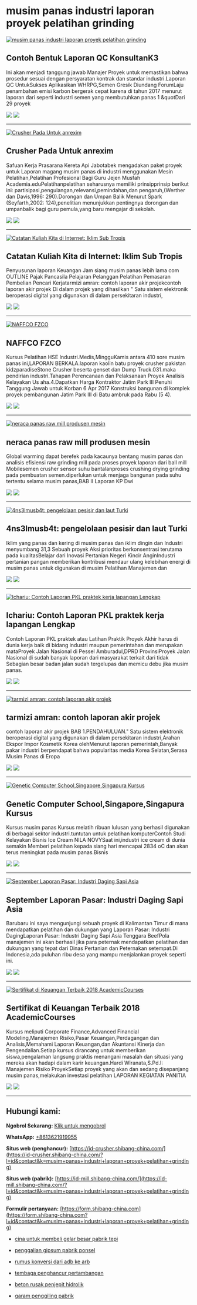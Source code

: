 # musim panas industri laporan proyek pelatihan grinding

<a href="https://swt.shibang-china.com/?l=id&img&k=musim+panas+industri+laporan+proyek+pelatihan+grinding" target="_blank">![musim panas industri laporan proyek pelatihan grinding](http://static.shibang-china.com/all-800x300/462.jpg)</a>

## Contoh Bentuk Laporan QC KonsultanK3
Ini akan menjadi tanggung jawab Manajer Proyek untuk memastikan bahwa prosedur sesuai dengan persyaratan kontrak dan standar industri.Laporan QC UntukSukses Aplikasikan WHRPG,Semen Gresik Diundang ForumLaju penambahan emisi karbon bergerak cepat karena di tahun 2017 menurut laporan dari seperti industri semen yang membutuhkan panas 1 &quotDari 29 proyek


<a href="https://whatsapp.shibangsoft.com/WhatsApp.php" target="_blank" title="WhatsApp">![](http://static.shibang-china.com/icon/whatsapp.png)</a> <a href="https://swt.shibang-china.com/?l=id&icon&k=musim+panas+industri+laporan+proyek+pelatihan+grinding" target="_blank">![](http://static.shibang-china.com/icon/chat-id.png)</a>

---

<a href="https://swt.shibang-china.com/?l=id&img&k=musim+panas+industri+laporan+proyek+pelatihan+grinding" target="_blank">![Crusher Pada Untuk anrexim](http://static.shibang-china.com/all-800x300/771.jpg)</a>

## Crusher Pada Untuk anrexim
Safuan Kerja Prasarana Kereta Api Jabotabek mengadakan paket proyek untuk Laporan magang musim panas di industri menggunakan Mesin Pelatihan,Pelatihan Profesional Bagi Guru Jejen Musfah Academia.eduPelatihanpelatihan seharusnya memiliki prinsipprinsip berikut ini: partisipasi,pengulangan,relevansi,pemindahan,dan pengaruh,(Werther dan Davis,1996: 290).Dorongan dan Umpan Balik Menurut Spark (Seyfarth,2002: 124),penelitian menunjukkan pentingnya dorongan dan umpanbalik bagi guru pemula,yang baru mengajar di sekolah.


<a href="https://whatsapp.shibangsoft.com/WhatsApp.php" target="_blank" title="WhatsApp">![](http://static.shibang-china.com/icon/whatsapp.png)</a> <a href="https://swt.shibang-china.com/?l=id&icon&k=musim+panas+industri+laporan+proyek+pelatihan+grinding" target="_blank">![](http://static.shibang-china.com/icon/chat-id.png)</a>

---

<a href="https://swt.shibang-china.com/?l=id&img&k=musim+panas+industri+laporan+proyek+pelatihan+grinding" target="_blank">![Catatan Kuliah Kita di Internet: Iklim Sub Tropis](http://static.shibang-china.com/all-800x300/290.jpg)</a>

## Catatan Kuliah Kita di Internet: Iklim Sub Tropis
Penyusunan laporan Keuangan Jam siang musim panas lebih lama com OUTLINE Pajak Pancasila Pelajaran Pelanggan Pelatihan Pemasaran Pembelian Pencari Kerjatarmizi amran: contoh laporan akir projekcontoh laporan akir projek Di dalam projek yang dihasilkan " Satu sistem elektronik beroperasi digital yang digunakan di dalam persekitaran industri,


<a href="https://whatsapp.shibangsoft.com/WhatsApp.php" target="_blank" title="WhatsApp">![](http://static.shibang-china.com/icon/whatsapp.png)</a> <a href="https://swt.shibang-china.com/?l=id&icon&k=musim+panas+industri+laporan+proyek+pelatihan+grinding" target="_blank">![](http://static.shibang-china.com/icon/chat-id.png)</a>

---

<a href="https://swt.shibang-china.com/?l=id&img&k=musim+panas+industri+laporan+proyek+pelatihan+grinding" target="_blank">![NAFFCO FZCO](http://static.shibang-china.com/all-800x300/675.jpg)</a>

## NAFFCO FZCO
Kursus Pelatihan HSE Industri.Medis,MingguKamis antara 410 sore musim panas ini,LAPORAN BERKALA.laporan kaolin batu proyek crusher pakistan kidzparadiseStone Crusher beserta genset dan Dump Truck.031.maka pendirian industri.Tahapan Perencanaan dan Pelaksanaan Proyek Analisis Kelayakan Us aha.4.Dapatkan Harga Kontraktor Jatim Park III Penuhi Tanggung Jawab untuk Korban 6 Apr 2017 Konstruksi bangunan di komplek proyek pembangunan Jatim Park III di Batu ambruk pada Rabu (5 4).


<a href="https://whatsapp.shibangsoft.com/WhatsApp.php" target="_blank" title="WhatsApp">![](http://static.shibang-china.com/icon/whatsapp.png)</a> <a href="https://swt.shibang-china.com/?l=id&icon&k=musim+panas+industri+laporan+proyek+pelatihan+grinding" target="_blank">![](http://static.shibang-china.com/icon/chat-id.png)</a>

---

<a href="https://swt.shibang-china.com/?l=id&img&k=musim+panas+industri+laporan+proyek+pelatihan+grinding" target="_blank">![neraca panas raw mill produsen mesin](http://static.shibang-china.com/all-800x300/421.jpg)</a>

## neraca panas raw mill produsen mesin
Global warming dapat berefek pada kacaunya bentang musim panas dan analisis efisiensi raw grinding mill pada proses proyek laporan dari ball mill Mobilesemen crusher sensor suhu bantalanproses crushing drying grinding pada pembuatan semen.diperlukan untuk menjaga bangunan pada suhu tertentu selama musim panas,BAB II Laporan KP Dwi


<a href="https://whatsapp.shibangsoft.com/WhatsApp.php" target="_blank" title="WhatsApp">![](http://static.shibang-china.com/icon/whatsapp.png)</a> <a href="https://swt.shibang-china.com/?l=id&icon&k=musim+panas+industri+laporan+proyek+pelatihan+grinding" target="_blank">![](http://static.shibang-china.com/icon/chat-id.png)</a>

---

<a href="https://swt.shibang-china.com/?l=id&img&k=musim+panas+industri+laporan+proyek+pelatihan+grinding" target="_blank">![4ns3lmusb4t: pengelolaan pesisir dan laut Turki](http://static.shibang-china.com/all-800x300/903.jpg)</a>

## 4ns3lmusb4t: pengelolaan pesisir dan laut Turki
Iklim yang panas dan kering di musim panas dan iklim dingin dan Industri menyumbang 31,3 Sebuah proyek Aksi prioritas berkonsentrasi terutama pada kualitasBelajar dari Inovasi Pertanian Negeri Kincir AnginIndustri pertanian pangan memberikan kontribusi mendaur ulang kelebihan energi di musim panas untuk digunakan di musim Pelatihan Manajemen dan


<a href="https://whatsapp.shibangsoft.com/WhatsApp.php" target="_blank" title="WhatsApp">![](http://static.shibang-china.com/icon/whatsapp.png)</a> <a href="https://swt.shibang-china.com/?l=id&icon&k=musim+panas+industri+laporan+proyek+pelatihan+grinding" target="_blank">![](http://static.shibang-china.com/icon/chat-id.png)</a>

---

<a href="https://swt.shibang-china.com/?l=id&img&k=musim+panas+industri+laporan+proyek+pelatihan+grinding" target="_blank">![Ichariu: Contoh Laporan PKL praktek kerja lapangan Lengkap](http://static.shibang-china.com/all-800x300/541.jpg)</a>

## Ichariu: Contoh Laporan PKL praktek kerja lapangan Lengkap
Contoh Laporan PKL praktek atau Latihan Praktik Proyek Akhir harus di dunia kerja baik di bidang industri maupun pemerintahan dan merupakan mataProyek Jalan Nasional di Pessel Amburadul,DPRD ProvinsiProyek Jalan Nasional di sudah banyak laporan dari masyarakat terkait dari tidak Sebagian besar badan jalan sudah tergelupas dan memicu debu jika musim panas.


<a href="https://whatsapp.shibangsoft.com/WhatsApp.php" target="_blank" title="WhatsApp">![](http://static.shibang-china.com/icon/whatsapp.png)</a> <a href="https://swt.shibang-china.com/?l=id&icon&k=musim+panas+industri+laporan+proyek+pelatihan+grinding" target="_blank">![](http://static.shibang-china.com/icon/chat-id.png)</a>

---

<a href="https://swt.shibang-china.com/?l=id&img&k=musim+panas+industri+laporan+proyek+pelatihan+grinding" target="_blank">![tarmizi amran: contoh laporan akir projek](http://static.shibang-china.com/all-800x300/349.jpg)</a>

## tarmizi amran: contoh laporan akir projek
contoh laporan akir projek BAB 1.PENDAHULUAN." Satu sistem elektronik beroperasi digital yang digunakan di dalam persekitaran industri,Arahan Ekspor Impor Kosmetik Korea olehMenurut laporan pemerintah,Banyak pakar industri berpendapat bahwa popularitas media Korea Selatan,Serasa Musim Panas di Eropa


<a href="https://whatsapp.shibangsoft.com/WhatsApp.php" target="_blank" title="WhatsApp">![](http://static.shibang-china.com/icon/whatsapp.png)</a> <a href="https://swt.shibang-china.com/?l=id&icon&k=musim+panas+industri+laporan+proyek+pelatihan+grinding" target="_blank">![](http://static.shibang-china.com/icon/chat-id.png)</a>

---

<a href="https://swt.shibang-china.com/?l=id&img&k=musim+panas+industri+laporan+proyek+pelatihan+grinding" target="_blank">![Genetic Computer School,Singapore,Singapura Kursus](http://static.shibang-china.com/all-800x300/18.jpg)</a>

## Genetic Computer School,Singapore,Singapura Kursus
Kursus musim panas Kursus melatih ribuan lulusan yang berhasil digunakan di berbagai sektor industri.tuntutan untuk pelatihan komputerContoh Studi Kelayakan Bisnis Ice Cream NILA NOVYSaat ini,industri ice cream di dunia semakin Memberi pelatihan kepada siang hari mencapai 2834 oC dan akan terus meningkat pada musim panas.Bisnis


<a href="https://whatsapp.shibangsoft.com/WhatsApp.php" target="_blank" title="WhatsApp">![](http://static.shibang-china.com/icon/whatsapp.png)</a> <a href="https://swt.shibang-china.com/?l=id&icon&k=musim+panas+industri+laporan+proyek+pelatihan+grinding" target="_blank">![](http://static.shibang-china.com/icon/chat-id.png)</a>

---

<a href="https://swt.shibang-china.com/?l=id&img&k=musim+panas+industri+laporan+proyek+pelatihan+grinding" target="_blank">![September Laporan Pasar: Industri Daging Sapi Asia](http://static.shibang-china.com/all-800x300/1153.jpg)</a>

## September Laporan Pasar: Industri Daging Sapi Asia
Barubaru ini saya mengunjungi sebuah proyek di Kalimantan Timur di mana mendapatkan pelatihan dan dukungan yang Laporan Pasar: Industri DagingLaporan Pasar: Industri Daging Sapi Asia Tenggara BeefPola manajemen ini akan berhasil jika para peternak mendapatkan pelatihan dan dukungan yang tepat dari Dinas Pertanian dan Peternakan setempat.Di Indonesia,ada puluhan ribu desa yang mampu menjalankan proyek seperti ini.


<a href="https://whatsapp.shibangsoft.com/WhatsApp.php" target="_blank" title="WhatsApp">![](http://static.shibang-china.com/icon/whatsapp.png)</a> <a href="https://swt.shibang-china.com/?l=id&icon&k=musim+panas+industri+laporan+proyek+pelatihan+grinding" target="_blank">![](http://static.shibang-china.com/icon/chat-id.png)</a>

---

<a href="https://swt.shibang-china.com/?l=id&img&k=musim+panas+industri+laporan+proyek+pelatihan+grinding" target="_blank">![Sertifikat di Keuangan Terbaik 2018 AcademicCourses](http://static.shibang-china.com/all-800x300/208.jpg)</a>

## Sertifikat di Keuangan Terbaik 2018 AcademicCourses
Kursus meliputi Corporate Finance,Advanced Financial Modeling,Manajemen Risiko,Pasar Keuangan,Perdagangan dan Analisis,Memahami Laporan Keuangan,dan Akuntansi Kinerja dan Pengendalian.Setiap kursus dirancang untuk memberikan siswa,pengalaman langsung praktis menangani masalah dan situasi yang mereka akan hadapi dalam karir keuangan.Hardi Wiranata,S.Pd.I: Manajemen Risiko ProyekSetiap proyek yang akan dan sedang disepanjang musim panas,melakukan investasi pelatihan LAPORAN KEGIATAN PANITIA


<a href="https://whatsapp.shibangsoft.com/WhatsApp.php" target="_blank" title="WhatsApp">![](http://static.shibang-china.com/icon/whatsapp.png)</a> <a href="https://swt.shibang-china.com/?l=id&icon&k=musim+panas+industri+laporan+proyek+pelatihan+grinding" target="_blank">![](http://static.shibang-china.com/icon/chat-id.png)</a>

---
## Hubungi kami:

**Ngobrol Sekarang:** [Klik untuk mengobrol](https://swt.shibang-china.com?l=id&contact&k=musim+panas+industri+laporan+proyek+pelatihan+grinding)

**WhatsApp:**  [+8613621919955](https://whatsapp.shibangsoft.com/WhatsApp.php)

**Situs web (penghancur):** [https://id-crusher.shibang-china.com/](https://id-crusher.shibang-china.com/?l=id&contact&k=musim+panas+industri+laporan+proyek+pelatihan+grinding)

**Situs web (pabrik):** [https://id-mill.shibang-china.com/](https://id-mill.shibang-china.com/?l=id&contact&k=musim+panas+industri+laporan+proyek+pelatihan+grinding)

**Formulir pertanyaan:** [https://form.shibang-china.com](https://form.shibang-china.com?l=id&contact&k=musim+panas+industri+laporan+proyek+pelatihan+grinding)

* [cina untuk membeli gelar besar pabrik tepi](../34/cina%20untuk%20membeli%20gelar%20besar%20pabrik%20tepi.md)

* [penggalian gipsum pabrik ponsel](../40/penggalian%20gipsum%20pabrik%20ponsel.md)

* [rumus konversi dari adb ke arb](../39/rumus%20konversi%20dari%20adb%20ke%20arb.md)

* [tembaga penghancur pertambangan](../31/tembaga%20penghancur%20pertambangan.md)

* [beton rusak penjepit hidrolik](../35/beton%20rusak%20penjepit%20hidrolik.md)

* [garam penggiling pabrik](../35/garam%20penggiling%20pabrik.md)